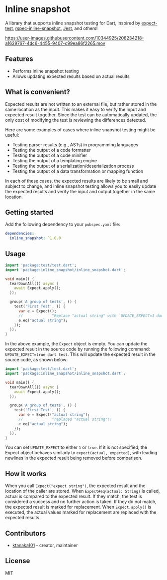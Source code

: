# Inline snapshot

A library that supports inline snapshot testing for Dart, inspired by [expect-test](https://github.com/rust-analyzer/expect-test), [rspec-inline-snapshot](https://github.com/Hummingbird-RegTech/rspec-inline-snapshot), [Jest](https://jestjs.io/), and others!

https://user-images.githubusercontent.com/10344925/208234218-a1629767-4dc6-4455-9407-c99ea86f2265.mov

## Features

- Performs inline snapshot testing
- Allows updating expected results based on actual results

## What is convenient?

Expected results are not written to an external file, but rather stored in the same location as the input. This makes it easy to verify the input and expected result together. Since the test can be automatically updated, the only cost of modifying the test is reviewing the differences detected.

Here are some examples of cases where inline snapshot testing might be useful:

- Testing parser results (e.g., ASTs) in programming languages
- Testing the output of a code formatter
- Testing the output of a code minifier
- Testing the output of a templating engine
- Testing the output of a serialization/deserialization process
- Testing the output of a data transformation or mapping function

In each of these cases, the expected results are likely to be small and subject to change, and inline snapshot testing allows you to easily update the expected results and verify the input and output together in the same location.

## Getting started

Add the following dependency to your `pubspec.yaml` file:

```yml
dependencies:
  inline_snapshot: ^1.0.0
```

## Usage

```dart
import 'package:test/test.dart';
import 'package:inline_snapshot/inline_snapshot.dart';

void main() {
  tearDownAll(() async {
    await Expect.apply();
  });

  group('A group of tests', () {
    test('First Test', () {
      var e = Expect();
      //             ^Replace "actual string" with `UPDATE_EXPECT=1 dart test`
      e.eq("actual string");
    });
  });
}
```

In the above example, the `Expect` object is empty. You can update the expected result in the source code by running the following command: `UPDATE_EXPECT=true dart test`.
This will update the expected result in the source code, as shown below:

```dart
import 'package:test/test.dart';
import 'package:inline_snapshot/inline_snapshot.dart';

void main() {
  tearDownAll(() async {
    await Expect.apply();
  });

  group('A group of tests', () {
    test('First Test', () {
      var e = Expect("actual string");
      //             ^replaced "actual string"!!
      e.eq("actual string");
    });
  });
}
```

You can set `UPDATE_EXPECT` to either `1` or `true`.
If it is not specified, the Expect object behaves similarly to `expect(actual, expected)`, with leading newlines in the expected result being removed before comparison.

## How it works

When you call `Expect("expect string")`, the expected result and the location of the caller are stored. When `Expect#eq(actual: String)` is called, actual is compared to the expected result. If they match, the test is considered a success and no further action is taken. If they do not match, the expected result is marked for replacement. When `Expect.apply()` is executed, the actual values marked for replacement are replaced with the expected results.

## Contributors

- [ktanaka101](https://github.com/ktanaka101) - creator, maintainer

## License

MIT
